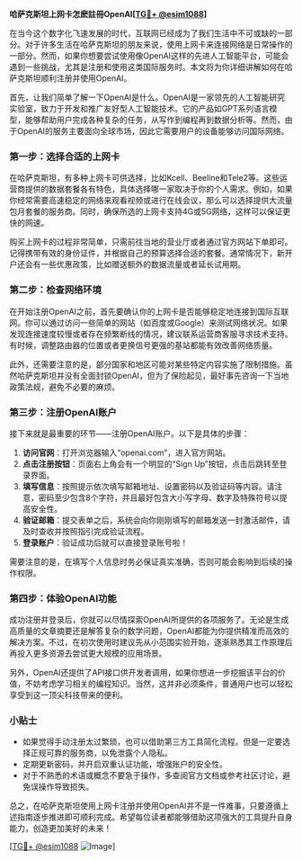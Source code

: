 **哈萨克斯坦上网卡怎麽註冊OpenAI[[TG💪+ @esim1088](https://t.me/s/esim1088)]**

在当今这个数字化飞速发展的时代，互联网已经成为了我们生活中不可或缺的一部分。对于许多生活在哈萨克斯坦的朋友来说，使用上网卡来连接网络是日常操作的一部分。然而，如果你想要尝试使用像OpenAI这样的先进人工智能平台，可能会遇到一些挑战，尤其是注册和使用这类国际服务时。本文将为你详细讲解如何在哈萨克斯坦顺利注册并使用OpenAI。

首先，让我们简单了解一下OpenAI是什么。OpenAI是一家领先的人工智能研究实验室，致力于开发和推广友好型人工智能技术。它的产品如GPT系列语言模型，能够帮助用户完成各种复杂的任务，从写作到编程再到数据分析等。然而，由于OpenAI的服务主要面向全球市场，因此它需要用户的设备能够访问国际网络。

### 第一步：选择合适的上网卡

在哈萨克斯坦，有多种上网卡可供选择，比如Kcell、Beeline和Tele2等。这些运营商提供的数据套餐各有特色，具体选择哪一家取决于你的个人需求。例如，如果你经常需要高速稳定的网络来观看视频或进行在线会议，那么可以选择提供大流量包月套餐的服务商。同时，确保所选的上网卡支持4G或5G网络，这样可以保证更快的网速。

购买上网卡的过程非常简单，只需前往当地的营业厅或者通过官方网站下单即可。记得携带有效的身份证件，并根据自己的预算选择合适的套餐。通常情况下，新开户还会有一些优惠政策，比如赠送额外的数据流量或者延长试用期。

### 第二步：检查网络环境

在开始注册OpenAI之前，首先要确认你的上网卡是否能够稳定地连接到国际互联网。你可以通过访问一些简单的网站（如百度或Google）来测试网络状况。如果发现连接速度较慢或者存在频繁断线的情况，建议联系运营商客服寻求技术支持。有时候，调整路由器的位置或者更换信号更强的基站都能有效改善网络质量。

此外，还需要注意的是，部分国家和地区可能对某些特定内容实施了限制措施。虽然哈萨克斯坦并没有全面封锁OpenAI，但为了保险起见，最好事先咨询一下当地政策法规，避免不必要的麻烦。

### 第三步：注册OpenAI账户

接下来就是最重要的环节——注册OpenAI账户。以下是具体的步骤：

1. **访问官网**：打开浏览器输入“openai.com”，进入官方网站。
2. **点击注册按钮**：页面右上角会有一个明显的“Sign Up”按钮，点击后跳转至登录界面。
3. **填写信息**：按照提示依次填写邮箱地址、设置密码以及验证码等内容。请注意，密码至少包含8个字符，并且最好包含大小写字母、数字及特殊符号以提高安全性。
4. **验证邮箱**：提交表单之后，系统会向你刚刚填写的邮箱发送一封激活邮件，请及时查收并按照指引完成验证流程。
5. **登录账户**：验证成功后就可以直接登录账号啦！

需要注意的是，在填写个人信息时务必保证真实准确，否则可能会影响到后续的操作权限。

### 第四步：体验OpenAI功能

成功注册并登录后，你就可以尽情探索OpenAI所提供的各项服务了。无论是生成高质量的文章摘要还是解答复杂的数学问题，OpenAI都能为你提供精准而高效的解决方案。不过，在初次使用时建议先从小范围实验开始，逐渐熟悉其工作原理后再投入更多资源去尝试更大规模的应用场景。

另外，OpenAI还提供了API接口供开发者调用，如果你想进一步挖掘该平台的价值，不妨考虑学习相关的编程知识。当然，这并非必须条件，普通用户也可以轻松享受到这一顶尖科技带来的便利。

### 小贴士

- 如果觉得手动注册太过繁琐，也可以借助第三方工具简化流程。但是一定要选择正规可靠的服务商，以免泄露个人隐私。
- 定期更新密码，并开启双重认证功能，增强账户的安全性。
- 对于不熟悉的术语或概念不要急于操作，多查阅官方文档或参考社区讨论，避免误操作导致损失。

总之，在哈萨克斯坦使用上网卡注册并使用OpenAI并不是一件难事，只要遵循上述指南逐步推进即可顺利完成。希望每位读者都能够借助这项强大的工具提升自身能力，创造更加美好的未来！

[[TG💪+ @esim1088](https://t.me/s/esim1088) ![Image](https://i.postimg.cc/4NQfJmqS/Snipaste-2025-05-13-00-14-12.png)]